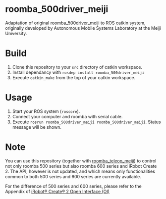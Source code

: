 # roomba_500driver_meiji
Adaptation of original [roomba_500driver_meiji](http://en.osdn.jp/projects/meiji-ros-pkg/) to ROS catkin system, originally developed by Autonomous Mobile Systems Laboratory at the Meiji University.

# Build
1. Clone this repository to your `src` directory of catkin workspace.
2. Install dependancy with `rosdep install roomba_500driver_meiji`
3. Execute `catkin_make` from the top of your catkin workspace.

# Usage
1. Start your ROS system (`roscore`).
2. Connect your computer and roomba with serial cable.
3. Execute `rosrun roomba_500driver_meiji roomba_500driver_meiji`. Status message will be shown.

# Note 
You can use this repository (together with [roomba_teleop_meiji](https://github.com/mthrok/roomba_teleop_meiji)) to control not only roomba 500 series 
but also roomba 600 series and iRobot Create 2. The API, however is not updated, and which means only 
functionalities common to both 500 series and 600 series are currently available.

For the difference of 500 series and 600 series, 
please refer to the Appendix of [iRobot® Create® 2 Open Interface (OI)](http://www.irobot.com/~/media/MainSite/PDFs/About/STEM/Create/create_2_Open_Interface_Spec.pdf) 

